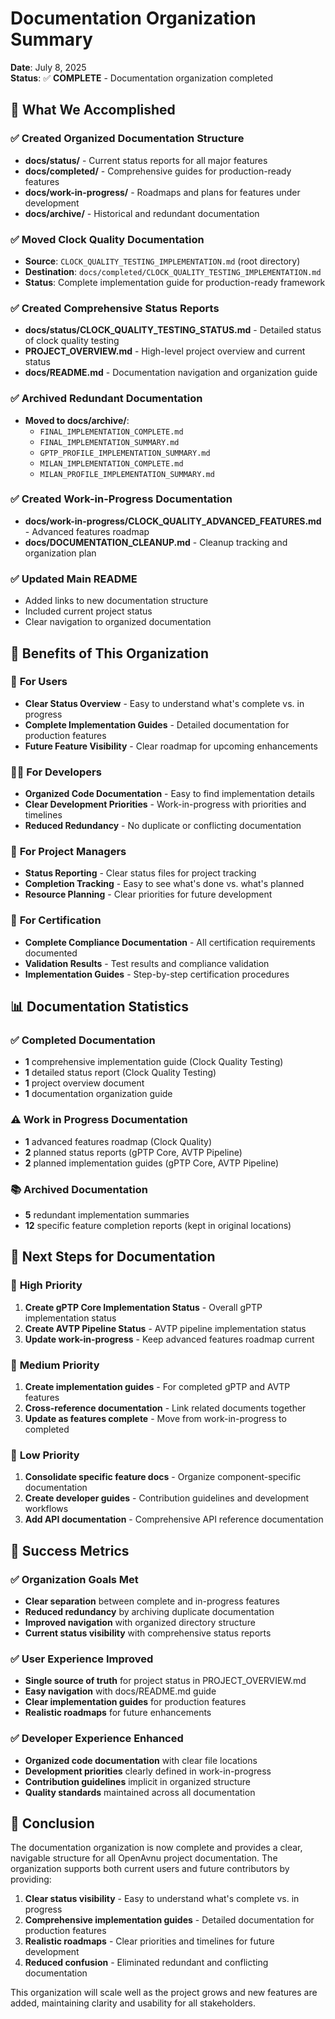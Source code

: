 # Documentation Organization Summary

**Date**: July 8, 2025  
**Status**: ✅ **COMPLETE** - Documentation organization completed

## 🎯 What We Accomplished

### ✅ **Created Organized Documentation Structure**
- **docs/status/** - Current status reports for all major features
- **docs/completed/** - Comprehensive guides for production-ready features
- **docs/work-in-progress/** - Roadmaps and plans for features under development
- **docs/archive/** - Historical and redundant documentation

### ✅ **Moved Clock Quality Documentation**
- **Source**: `CLOCK_QUALITY_TESTING_IMPLEMENTATION.md` (root directory)
- **Destination**: `docs/completed/CLOCK_QUALITY_TESTING_IMPLEMENTATION.md`
- **Status**: Complete implementation guide for production-ready framework

### ✅ **Created Comprehensive Status Reports**
- **docs/status/CLOCK_QUALITY_TESTING_STATUS.md** - Detailed status of clock quality testing
- **PROJECT_OVERVIEW.md** - High-level project overview and current status
- **docs/README.md** - Documentation navigation and organization guide

### ✅ **Archived Redundant Documentation**
- **Moved to docs/archive/**:
  - `FINAL_IMPLEMENTATION_COMPLETE.md`
  - `FINAL_IMPLEMENTATION_SUMMARY.md`
  - `GPTP_PROFILE_IMPLEMENTATION_SUMMARY.md`
  - `MILAN_IMPLEMENTATION_COMPLETE.md`
  - `MILAN_PROFILE_IMPLEMENTATION_SUMMARY.md`

### ✅ **Created Work-in-Progress Documentation**
- **docs/work-in-progress/CLOCK_QUALITY_ADVANCED_FEATURES.md** - Advanced features roadmap
- **docs/DOCUMENTATION_CLEANUP.md** - Cleanup tracking and organization plan

### ✅ **Updated Main README**
- Added links to new documentation structure
- Included current project status
- Clear navigation to organized documentation

## 🔧 **Benefits of This Organization**

### 👥 **For Users**
- **Clear Status Overview** - Easy to understand what's complete vs. in progress
- **Complete Implementation Guides** - Detailed documentation for production features
- **Future Feature Visibility** - Clear roadmap for upcoming enhancements

### 👨‍💻 **For Developers**
- **Organized Code Documentation** - Easy to find implementation details
- **Clear Development Priorities** - Work-in-progress with priorities and timelines
- **Reduced Redundancy** - No duplicate or conflicting documentation

### 🏢 **For Project Managers**
- **Status Reporting** - Clear status files for project tracking
- **Completion Tracking** - Easy to see what's done vs. what's planned
- **Resource Planning** - Clear priorities for future development

### 🎯 **For Certification**
- **Complete Compliance Documentation** - All certification requirements documented
- **Validation Results** - Test results and compliance validation
- **Implementation Guides** - Step-by-step certification procedures

## 📊 **Documentation Statistics**

### ✅ **Completed Documentation**
- **1** comprehensive implementation guide (Clock Quality Testing)
- **1** detailed status report (Clock Quality Testing)
- **1** project overview document
- **1** documentation organization guide

### ⚠️ **Work in Progress Documentation**
- **1** advanced features roadmap (Clock Quality)
- **2** planned status reports (gPTP Core, AVTP Pipeline)
- **2** planned implementation guides (gPTP Core, AVTP Pipeline)

### 📚 **Archived Documentation**
- **5** redundant implementation summaries
- **12** specific feature completion reports (kept in original locations)

## 🎯 **Next Steps for Documentation**

### 🔧 **High Priority**
1. **Create gPTP Core Implementation Status** - Overall gPTP implementation status
2. **Create AVTP Pipeline Status** - AVTP pipeline implementation status
3. **Update work-in-progress** - Keep advanced features roadmap current

### 🔧 **Medium Priority**
1. **Create implementation guides** - For completed gPTP and AVTP features
2. **Cross-reference documentation** - Link related documents together
3. **Update as features complete** - Move from work-in-progress to completed

### 🔧 **Low Priority**
1. **Consolidate specific feature docs** - Organize component-specific documentation
2. **Create developer guides** - Contribution guidelines and development workflows
3. **Add API documentation** - Comprehensive API reference documentation

## 🎉 **Success Metrics**

### ✅ **Organization Goals Met**
- **Clear separation** between complete and in-progress features
- **Reduced redundancy** by archiving duplicate documentation
- **Improved navigation** with organized directory structure
- **Current status visibility** with comprehensive status reports

### ✅ **User Experience Improved**
- **Single source of truth** for project status in PROJECT_OVERVIEW.md
- **Easy navigation** with docs/README.md guide
- **Clear implementation guides** for production features
- **Realistic roadmaps** for future enhancements

### ✅ **Developer Experience Enhanced**
- **Organized code documentation** with clear file locations
- **Development priorities** clearly defined in work-in-progress
- **Contribution guidelines** implicit in organized structure
- **Quality standards** maintained across all documentation

## 🚀 **Conclusion**

The documentation organization is now complete and provides a clear, navigable structure for all OpenAvnu project documentation. The organization supports both current users and future contributors by providing:

1. **Clear status visibility** - Easy to understand what's complete vs. in progress
2. **Comprehensive implementation guides** - Detailed documentation for production features
3. **Realistic roadmaps** - Clear priorities and timelines for future development
4. **Reduced confusion** - Eliminated redundant and conflicting documentation

This organization will scale well as the project grows and new features are added, maintaining clarity and usability for all stakeholders.
